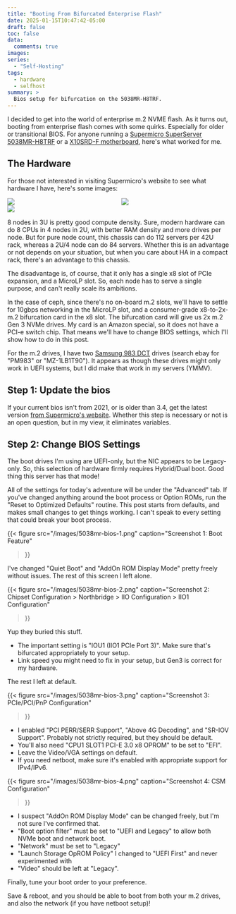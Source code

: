 ```yaml
---
title: "Booting From Bifurcated Enterprise Flash"
date: 2025-01-15T10:47:42-05:00
draft: false
toc: false
data:
  comments: true
images:
series:
  - "Self-Hosting"
tags:
  - hardware
  - selfhost
summary: >
  Bios setup for bifurcation on the 5038MR-H8TRF.
---
```


I decided to get into the world of enterprise m.2 NVME flash. As it turns out,
booting from enterprise flash comes with some quirks. Especially for older or
transitional BIOS. For anyone running a [Supermicro SuperServer 5038MR-H8TRF](https://www.supermicro.com/products/system/3U/5038/SYS-5038MR-H8TRF.cfm)
or a [X10SRD-F motherboard](https://www.supermicro.com/en/products/motherboard/X10SRD-F), here's what worked for me.

## The Hardware
For those not interested in visiting Supermicro's website to see what hardware I have, here's some images:

<div>
    <div class="row" style="columns: 2; max-width: 960px;">
        <div>
            <img src="/images/5038MR-H8TRF_angle.webp">
        </div>
        <div>
            <img src="/images/5038MR-H8TRF_rear.webp">
        </div>
    </div>
    <div class="row" style="columns: 1;">
        <div>
            <img src="/images/5038MR-H8TRF_node.webp">
        </div>
    </div>
</div>

8 nodes in 3U is pretty good compute density. Sure, modern hardware can do 8
CPUs in 4 nodes in 2U, with better RAM density and more drives per node. But
for pure node count, this chassis can do 112 servers per 42U rack, whereas a
2U/4 node can do 84 servers. Whether this is an advantage or not depends on
your situation, but when you care about HA in a compact rack, there's an
advantage to this chassis.

The disadvantage is, of course, that it only has a single x8 slot of PCIe
expansion, and a MicroLP slot. So, each node has to serve a single purpose, and
can't really scale its ambitions.

In the case of ceph, since there's no on-board m.2 slots, we'll have to settle
for 10gbps networking in the MicroLP slot, and a consumer-grade x8-to-2x-m.2
bifurcation card in the x8 slot. The bifurcation card will give us 2x m.2 Gen 3
NVMe drives. My card is an Amazon special, so it does not have a PCI-e switch
chip. That means we'll have to change BIOS settings, which I'll show how to do
in this post.

For the m.2 drives, I have two [Samsung 983 DCT](https://web.archive.org/web/20250118200717/https://www.samsung.com/us/business/support/owners/product/983-dct-series-m-2-1-9tb/) drives (search ebay for
"PM983" or "MZ-1LB1T90"). It appears as though these drives might only work in
UEFI systems, but I did make that work in my servers (YMMV).

## Step 1: Update the bios
If your current bios isn't from 2021, or is older than 3.4, get the latest
version [from Supermicro's website](https://www.supermicro.com/en/support/resources/downloadcenter/firmware/MBD-X10SRD-F/BIOS). Whether this step is necessary
or not is an open question, but in my view, it eliminates variables.

## Step 2: Change BIOS Settings

The boot drives I'm using are UEFI-only, but the NIC appears to be Legacy-only.
So, this selection of hardware firmly requires Hybrid/Dual boot. Good thing
this server has that mode!

All of the settings for today's adventure will be under the "Advanced" tab. If
you've changed anything around the boot process or Option ROMs, run the "Reset
to Optimized Defaults" routine. This post starts from defaults, and makes small
changes to get things working. I can't speak to every setting that could break
your boot process.

{{< figure
    src="/images/5038mr-bios-1.png"
    caption="Screenshot 1: Boot Feature"
>}}

I've changed "Quiet Boot" and "AddOn ROM Display Mode" pretty freely without
issues. The rest of this screen I left alone.

{{< figure
    src="/images/5038mr-bios-2.png"
    caption="Screenshot 2: Chipset Configuration > Northbridge > IIO Configuration > IIO1 Configuration"
>}}

Yup they buried this stuff.
- The important setting is "IOU1 (IIO1 PCIe Port 3)". Make sure that's bifurcated appropriately to your setup.
- Link speed you might need to fix in your setup, but Gen3 is correct for my hardware.

The rest I left at default.

{{< figure
    src="/images/5038mr-bios-3.png"
    caption="Screenshot 3: PCIe/PCI/PnP Configuration"
>}}

- I enabled "PCI PERR/SERR Support", "Above 4G Decoding", and "SR-IOV Support".
  Probably not strictly required, but they should be default.
- You'll also need "CPU1 SLOT1 PCI-E 3.0 x8 OPROM" to be set to "EFI".
- Leave the Video/VGA settings on default.
- If you need netboot, make sure it's enabled with appropriate support for IPv4/IPv6.

{{< figure
    src="/images/5038mr-bios-4.png"
    caption="Screenshot 4: CSM Configuration"
>}}

- I suspect "AddOn ROM Display Mode" can be changed freely, but I'm not sure I've
  confirmed that.
- "Boot option filter" must be set to "UEFI and Legacy" to allow both NVMe boot and network boot.
- "Network" must be set to "Legacy"
- "Launch Storage OpROM Policy" I changed to "UEFI First" and never experimented with
- "Video" should be left at "Legacy".

Finally, tune your boot order to your preference.

Save & reboot, and you should be able to boot from both your m.2 drives, and
also the network (if you have netboot setup)!
